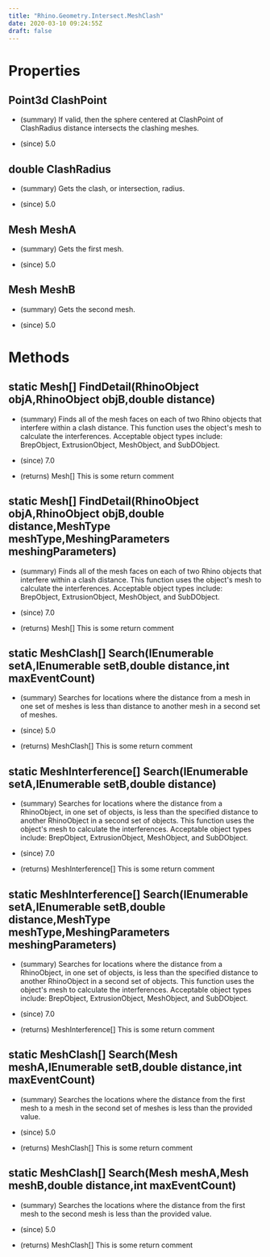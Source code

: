 ```yaml
---
title: "Rhino.Geometry.Intersect.MeshClash"
date: 2020-03-10 09:24:55Z
draft: false
---
```


# Properties
## Point3d ClashPoint
- (summary) 
     If valid, then the sphere centered at ClashPoint of ClashRadius
     distance intersects the clashing meshes.
     
- (since) 5.0
## double ClashRadius
- (summary) 
     Gets the clash, or intersection, radius.
     
- (since) 5.0
## Mesh MeshA
- (summary) 
     Gets the first mesh.
     
- (since) 5.0
## Mesh MeshB
- (summary) 
     Gets the second mesh.
     
- (since) 5.0
# Methods
## static Mesh[] FindDetail(RhinoObject objA,RhinoObject objB,double distance)
- (summary) 
     Finds all of the mesh faces on each of two Rhino objects that interfere within a clash distance.
     This function uses the object's mesh to calculate the interferences.
     Acceptable object types include: BrepObject, ExtrusionObject, MeshObject, and SubDObject. 
     
- (since) 7.0
- (returns) Mesh[] This is some return comment
## static Mesh[] FindDetail(RhinoObject objA,RhinoObject objB,double distance,MeshType meshType,MeshingParameters meshingParameters)
- (summary) 
     Finds all of the mesh faces on each of two Rhino objects that interfere within a clash distance.
     This function uses the object's mesh to calculate the interferences.
     Acceptable object types include: BrepObject, ExtrusionObject, MeshObject, and SubDObject. 
     
- (since) 7.0
- (returns) Mesh[] This is some return comment
## static MeshClash[] Search(IEnumerable<Mesh> setA,IEnumerable<Mesh> setB,double distance,int maxEventCount)
- (summary) 
     Searches for locations where the distance from a mesh in one set of meshes
     is less than distance to another mesh in a second set of meshes.
     
- (since) 5.0
- (returns) MeshClash[] This is some return comment
## static MeshInterference[] Search(IEnumerable<RhinoObject> setA,IEnumerable<RhinoObject> setB,double distance)
- (summary) 
     Searches for locations where the distance from a RhinoObject, in one set of objects,
     is less than the specified distance to another RhinoObject in a second set of objects.
     This function uses the object's mesh to calculate the interferences.
     Acceptable object types include: BrepObject, ExtrusionObject, MeshObject, and SubDObject. 
     
- (since) 7.0
- (returns) MeshInterference[] This is some return comment
## static MeshInterference[] Search(IEnumerable<RhinoObject> setA,IEnumerable<RhinoObject> setB,double distance,MeshType meshType,MeshingParameters meshingParameters)
- (summary) 
     Searches for locations where the distance from a RhinoObject, in one set of objects,
     is less than the specified distance to another RhinoObject in a second set of objects.
     This function uses the object's mesh to calculate the interferences.
     Acceptable object types include: BrepObject, ExtrusionObject, MeshObject, and SubDObject. 
     
- (since) 7.0
- (returns) MeshInterference[] This is some return comment
## static MeshClash[] Search(Mesh meshA,IEnumerable<Mesh> setB,double distance,int maxEventCount)
- (summary) 
     Searches the locations where the distance from the first mesh to a mesh in the second set of meshes
     is less than the provided value.
     
- (since) 5.0
- (returns) MeshClash[] This is some return comment
## static MeshClash[] Search(Mesh meshA,Mesh meshB,double distance,int maxEventCount)
- (summary) 
     Searches the locations where the distance from the first mesh to the second mesh
     is less than the provided value.
     
- (since) 5.0
- (returns) MeshClash[] This is some return comment
